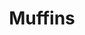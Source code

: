 ---
layout: recette
categories: [recettes]
hidden: false
lang: fr
sitemap: true
title: Muffins
type: sucre
recettes:
  Nature:
    yield: 6
    ingredients: 
      - nom: farine blanche
        qte: 150
        unite: gr
      - nom: levure chimique
        qte: 4
        unite: gr
      - nom: sucre glace
        qte: 120
        unite: gr
      - nom: sel
        qte: 2
        unite: gr
      - nom: oeufs 
        qte: 2
        variable: true
      - nom: huile neutre
        qte: 120
        unite: gr
      - nom: lait
        qte: 50
        unite: gr
      - nom: vanille liquide
    preconditions:
      - Préchauffer le four à 160°C
    etapes:
      - label: Préparation
        details:
        - Verser la farine, la levure, le sucre et le sel dans un saladier
        - Verser les oeufs, le lait, l'huile et l'extrait de vanille dans un autre saladier. Mélanger
        - Tout incorporer ensemble
      - label: Cuisson
        emoji: 🔥
        details:
          - Cuire 35 minutes à 160°C
  Chocolat:
    yield: 6 
    ingredients: 
    - nom: oeufs 
      qte: 2
      variable: true
    - nom: poudre d'amandes
      qte: 55
      unite: gr
    - nom: beurre
      qte: 55
      unite: gr
    - nom: sucre glace
      qte: 40
      unite: gr
    - nom: chocolat noir
      qte: 100
      unite: gr
    - nom: amaretto
      qte: 10
      unite: gr
    preconditions:
      - Préchauffer le four à 180°C
      - Séparer les blancs des jaunes
    etapes:
      - label: Préparation
        details:
          - Faire fondre le chocolat et le beurre
          - Réserver 10 minutes afin que le mélange ne soit pas trop chaud
          - Incorporer la moitié du sucre
          - Incorporer les jaunes
          - Incorporer la poudre d'amandes et l'amaretto
          - Battre les blancs en neige tout en ajoutant l'autre moitié du sucre
          - Incorporer les blancs 
      - label: Cuisson
        emoji: 🔥
        details:
          - Cuire 20 minutes à 180°C
  Citron:
    yield: 6
    ingredients: 
      - nom: oeufs 
        qte: 2
        variable: true
      - nom: farine blanche
        qte: 100
        unite: gr
      - nom: beurre
        qte: 110
        unite: gr
      - nom: sucre glace
        qte: 120
        unite: gr
      - nom: zestes de citron
        qte: 1
        unite: cuillère à café
      - nom: jus de citron
        qte: 20
        unite: gr
    preconditions:
      - Préchauffer le four à 180°C
    etapes:
      - label: Préparation
        details:
          - À l'aide d'une spatule, mélanger le sucre glace, le beurre fondu et les zestes de citron
          - Mélanger avec la farine en deux fois
          - Dans un autre saladier fouetter les oeufs et le jus de citron
          - Tout mélanger au fouet
      - label: Cuisson
        emoji: 🔥
        details: 
          - Cuire 20 minutes à 180°C
---